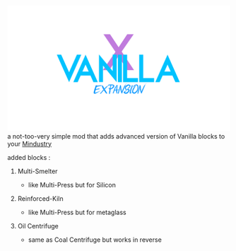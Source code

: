 ![](githubsite/Untitled(1).png)
a not-too-very simple mod that adds advanced version of Vanilla blocks to your [Mindustry](https://mindustrygame.github.io/)

added blocks :
1. Multi-Smelter
    - like Multi-Press but for Silicon

2. Reinforced-Kiln
    - like Multi-Press but for  metaglass
  
3. Oil Centrifuge
    - same as Coal Centrifuge but works in reverse
